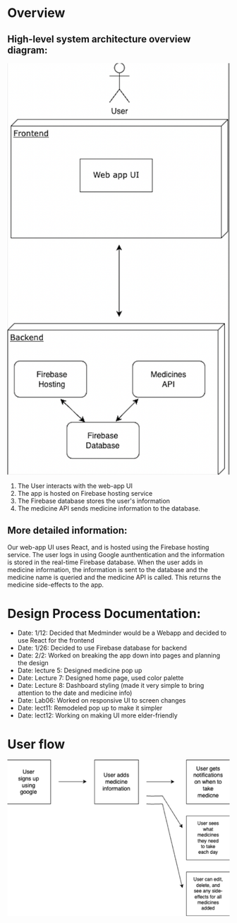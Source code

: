 # Overview
## High-level system architecture overview diagram:
![system architecture overview diagram](image.png)
1. The User interacts with the web-app UI
2. The app is hosted on Firebase hosting service
3. The Firebase database stores the user's information
5. The medicine API sends medicine information to the database.

## More detailed information:
Our web-app UI uses React, and is hosted using the Firebase hosting service. The user logs in using Google aunthentication and the information is stored in the real-time Firebase database. When the user adds in medicine information, the information is sent to the database and the medicine name is queried and the medicine API is called. This returns the medicine side-effects to the app.

# Design Process Documentation:
* Date: 1/12: Decided that Medminder would be a Webapp and decided to use React for the frontend
* Date: 1/26: Decided to use Firebase database for backend
* Date: 2/2: Worked on breaking the app down into pages and planning the design
* Date: lecture 5: Designed medicine pop up
* Date: Lecture 7: Designed home page, used color palette 
* Date: Lecture 8: Dashboard styling (made it very simple to bring attention to the date and medicine info)
* Date: Lab06: Worked on responsive UI to screen changes
* Date: lect11: Remodeled pop up to make it simpler
* Date: lect12: Working on making UI more elder-friendly

# User flow
![High-Level User flow](image-1.png)
